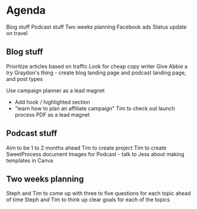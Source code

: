 <!-- TITLE: 20190612 -->

# Agenda
Blog stuff
Podcast stuff
Two weeks planning
Facebook ads
Status update on travel

## Blog stuff
Prioritize articles based on traffic 
Look for cheap copy writer
Give Abbie a try
Graydon's thing - create blog landing page and podcast landing page, and post types

Use campaign planner as a lead magnet
* Add hook / highlighted section
* "learn how to plan an affiliate campaign"
Tim to check out launch process PDF as a lead magnet

## Podcast stuff
Aim to be 1 to 2 months ahead
Tim to create project
Tim to create SweetProcess document
Images for Podcast - talk to Jess about making templates in Canva

## Two weeks planning
Steph and Tim to come up with three to five questions for each topic ahead of time
Steph and Tim to think up clear goals for each of the topics



